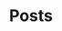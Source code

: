 ---
title: Posts
summary: Contains posts related to SEO & PPC
description: Contains posts related to SEO & PPC
---